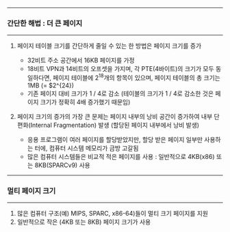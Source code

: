 -----
### 간단한 해법 : 더 큰 페이지
-----
1. 페이지 테이블 크기를 간단하게 줄일 수 있는 한 방법은 페이지 크기를 증가
   - 32비트 주소 공간에서 16KB 페이지를 가정
   - 18비트 VPN과 14비트의 오프셋을 가지며, 각 PTE(4바이트)의 크기가 모두 동일하다면, 페이지 테이블에 $2^{18}$개의 항목이 있으며, 페이지 테이블의 총 크기는 1MB (= $2^{24})
   - 기존 페이지 대비 크기가 1 / 4로 감소 (테이블의 크기가 1 / 4로 감소한 것은 페이지 크기가 정확히 4배 증가했기 때문임)

2. 페이지 크기의 증가의 가장 큰 문제는 페이지 내부의 낭비 공간이 증가하여 내부 단편화(Internal Fragmentation) 발생 (할당된 페이지 내부에서 낭비 발생)
   - 응용 프로그램이 여러 페이지를 할당받았지만, 할당 받은 페이지 일부만 사용하는 터에, 컴퓨터 시스템 메모리가 금방 고갈됨
   - 많은 컴퓨터 시스템들은 비교적 적은 페이지를 사용 : 일반적으로 4KB(x86) 또는 8KB(SPARCv9) 사용

-----
### 멀티 페이지 크기
-----
1. 많은 컴퓨터 구조(예) MIPS, SPARC, x86-64)들이 멀티 크기 페이지를 지원
2. 일반적으로 작은 (4KB 또는 8KB) 페이지 크기가 사용
